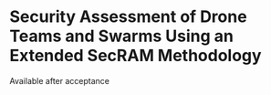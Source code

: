 # Security Assessment of Drone Teams and Swarms Using an Extended SecRAM Methodology
Available after acceptance

